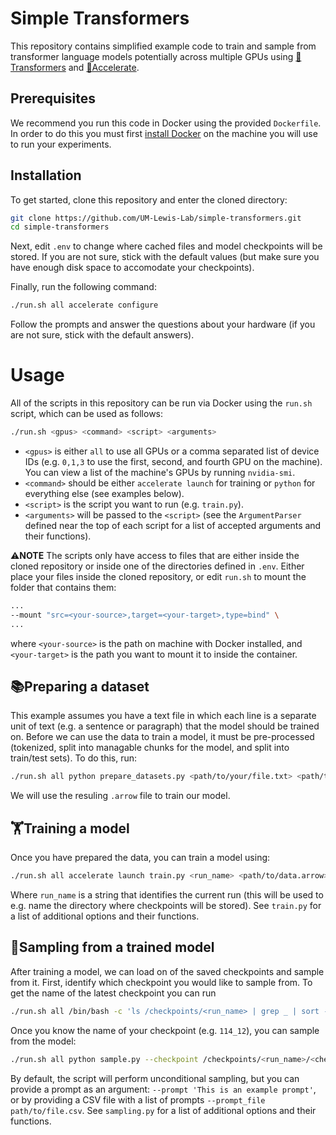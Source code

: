 # Simple Transformers
This repository contains simplified example code to train and sample from transformer 
language models potentially across multiple GPUs using 
[🤗Transformers](https://github.com/huggingface/transformers) 
and [🤗Accelerate](https://github.com/huggingface/accelerate/).
## Prerequisites
We recommend you run this code in Docker using the provided `Dockerfile`.
In order to do this you must first [install Docker](https://docs.docker.com/get-docker/)
on the machine you will use to run your experiments.

## Installation
To get started, clone this repository and enter the cloned directory:
```bash
git clone https://github.com/UM-Lewis-Lab/simple-transformers.git
cd simple-transformers
```

Next, edit `.env` to change where cached files and model checkpoints will be stored.
If you are not sure, stick with the default values (but make sure you have enough disk
space to accomodate your checkpoints).

Finally, run the following command:
```bash
./run.sh all accelerate configure
```
Follow the prompts and answer the questions about your hardware (if you are not sure,
stick with the default answers).

# Usage
All of the scripts in this repository can be run via Docker using the `run.sh` script,
which can be used as follows:

```bash
./run.sh <gpus> <command> <script> <arguments>
```
- `<gpus>` is either `all` to use all GPUs or a comma separated list of device IDs
(e.g. `0,1,3` to use the first, second, and fourth GPU on the machine). You can view
a list of the machine's GPUs by running `nvidia-smi`.
- `<command>` should be either `accelerate launch` for training or `python` for everything else
(see examples below).
- `<script>` is the script you want to run (e.g. `train.py`).
- `<arguments>` will be passed to the `<script>` (see the `ArgumentParser` defined near the top
of each script for a list of accepted arguments and their functions).

⚠️**NOTE** The scripts only have access to files that are either inside the cloned repository
or inside one of the directories defined in `.env`. Either place your files inside the cloned
repository, or edit `run.sh` to mount the folder that contains them:
```bash
...
--mount "src=<your-source>,target=<your-target>,type=bind" \
...

```
where `<your-source>` is the path on machine with Docker installed, and `<your-target>` is the
path you want to mount it to inside the container.

## 📚Preparing a dataset
This example assumes you have a text file in which each line is a separate unit of text
(e.g. a sentence or paragraph) that the model should be trained on.
Before we can use the data to train a model, it must be pre-processed (tokenized, split
into managable chunks for the model, and split into train/test sets). To do this, run:

```bash
./run.sh all python prepare_datasets.py <path/to/your/file.txt> <path/to/write/processed/data.arrow>
```

We will use the resuling `.arrow` file to train our model.

## 🏋️Training a model
Once you have prepared the data, you can train a model using:
```bash
./run.sh all accelerate launch train.py <run_name> <path/to/data.arrow>
```
Where `run_name` is a string that identifies the current run (this will be used to e.g. name the 
directory where checkpoints will be stored).
See `train.py` for a list of additional options and
their functions.


## 💬Sampling from a trained model
After training a model, we can load on of the saved checkpoints and sample from it. First, identify
which checkpoint you would like to sample from. To get the name of the latest checkpoint you can run
```bash
./run.sh all /bin/bash -c 'ls /checkpoints/<run_name> | grep _ | sort -r | head -n 1'
```

Once you know the name of your checkpoint (e.g. `114_12`), you can sample from the model:

```bash
./run.sh all python sample.py --checkpoint /checkpoints/<run_name>/<checkpoint_name>
```

By default, the script will perform unconditional sampling, but you can provide a 
prompt as an argument: `--prompt 'This is an example prompt'`,
or by providing a CSV file with a list of prompts `--prompt_file path/to/file.csv`.
See `sampling.py` for a list of additional options and their functions.
